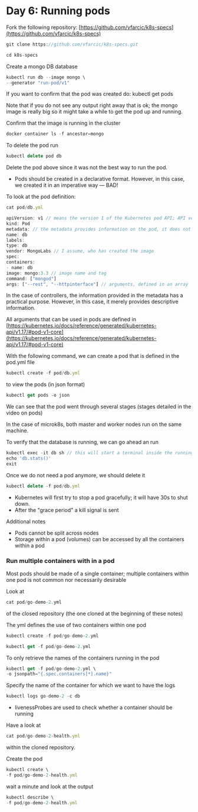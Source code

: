 # Day 6: Running pods
Fork the following repository: [https://github.com/vfarcic/k8s-specs](https://github.com/vfarcic/k8s-specs)

```jsx
git clone https://github.com/vfarcic/k8s-specs.git

cd k8s-specs
```

Create a mongo DB database 

```jsx
kubectl run db --image mongo \
--generator "run-pod/v1"
```

If you want to confirm that the pod was created do: kubectl get pods

Note that if you do not see any output right away that is ok; the mongo image is really big so it might take a while to get the pod up and running.

Confirm that the image is running in the cluster

```jsx
docker container ls -f ancestor=mongo
```

To delete the pod run

```jsx
kubectl delete pod db
```

Delete the pod above since it was not the best way to run the pod.

- Pods should be created in a declarative format. However, in this case, we created it in an imperative way — BAD!

To look at the pod definition:

```jsx
cat pod/db.yml
```

```jsx
apiVersion: v1 // means the version 1 of the Kubernetes pod API; API version and kind has to be provided -- it is mandatory
kind: Pod
metadata: // the metadata provides information on the pod, it does not specifiy how the pod behaves
name: db
labels:
type: db
vendor: MongoLabs // I assume, who has created the image
spec:
containers:
- name: db
image: mongo:3.3 // image name and tag
command: ["mongod"]
args: ["--rest", "--httpinterface"] // arguments, defined in an array
```

In the case of controllers, the information provided in the metadata has a practical purpose. However, in this case, it merely provides descriptive information.

All arguments that can be used in pods are defined in [https://kubernetes.io/docs/reference/generated/kubernetes-api/v1.17/#pod-v1-core](https://kubernetes.io/docs/reference/generated/kubernetes-api/v1.17/#pod-v1-core)

With the following command, we can create a pod that is defined in the pod.yml file 

```jsx
kubectl create -f pod/db.yml
```

to view the pods (in json format)

```jsx
kubectl get pods -o json
```

We can see that the pod went through several stages (stages detailed in the video on pods)

In the case of microk8s, both master and worker nodes run on the same machine.

To verify that the database is running, we can go ahead an run

```jsx
kubectl exec -it db sh // this will start a terminal inside the running container
echo 'db.stats()'
exit
```

Once we do not need a pod anymore, we should delete it

```jsx
kubectl delete -f pod/db.yml
```

- Kubernetes will first try to stop a pod gracefully; it will have 30s to shut down.
- After the "grace period" a kill signal is sent

Additional notes

- Pods cannot be split across nodes
- Storage within a pod (volumes) can be accessed by all the containers within a pod

### Run multiple containers with in a pod

Most pods should be made of a single container; multiple containers within one pod is not common nor necessarily desirable 

Look at 

```jsx
cat pod/go-demo-2.yml
```

of the closed repository (the one cloned at the beginning of these notes)

The yml defines the use of two containers within one pod

```jsx
kubectl create -f pod/go-demo-2.yml

kubectl get -f pod/go-demo-2.yml
```

To only retrieve the names of the containers running in the pod

```jsx
kubectl get -f pod/go-demo-2.yml \
-o jsonpath="{.spec.containers[*].name}"
```

Specify the name of the container for which we want to have the logs

```jsx
kubectl logs go-demo-2 -c db
```

- livenessProbes are used to check whether a container should be running

Have a look at 

```jsx
cat pod/go-demo-2-health.yml
```

within the cloned repository.

Create the pod

```jsx
kubectl create \
-f pod/go-demo-2-health.yml
```

wait a minute and look at the output

```jsx
kubectl describe \
-f pod/go-demo-2-health.yml
```
